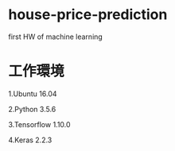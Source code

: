 # house-price-prediction
first HW of machine learning
# 工作環境
1.Ubuntu 16.04

2.Python 3.5.6

3.Tensorflow 1.10.0

4.Keras 2.2.3
